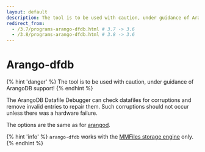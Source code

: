 ```yaml
---
layout: default
description: The tool is to be used with caution, under guidance of ArangoDB support!
redirect_from:
  - /3.7/programs-arango-dfdb.html # 3.7 -> 3.6
  - /3.8/programs-arango-dfdb.html # 3.8 -> 3.6
---
```

Arango-dfdb
===========

{% hint 'danger' %}
The tool is to be used with caution, under guidance of ArangoDB support!
{% endhint %}

The ArangoDB Datafile Debugger can check datafiles for corruptions
and remove invalid entries to repair them. Such corruptions should
not occur unless there was a hardware failure.

The options are the same as for [arangod](programs-arangod-options.html).

{% hint 'info' %}
`arango-dfdb` works with the
[MMFiles storage engine](architecture-storage-engines.html) only.
{% endhint %}
